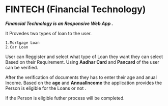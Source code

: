 # FINTECH (Financial Technology)
 
 
**_Financial Technology is an Responsive Web App ._**

 It Provedes two types of loan to the user.

    1.Mortgage Loan
    2.Car Loan

User can Reggister and select what type of Loan they want they can select Based on their Requirement.
Using **Aadhar Card** and **Pancard** of the user can be verified.

After the verification of documents they has to enter their age and anual Income.
Based on the **age** and **AnnualIncome** the application provides the Person is eligible for the Loans or not .

If the Person is eligible futher process will be completed.
